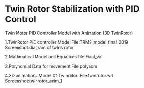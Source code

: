 # Twin Rotor Stabilization with PID Control
 Twin Motor PID Controller Model with Animation (3D TwinRotor)

1.TwinRotor PID controller  Model 
File:TRMS_model_final_2019
Screenshot:diagram of twins rotor

2.Mathmatical Model and Equations 
file:Final_val

3.Polynomial Data  for movement 
File:polynom

4.3D animations Model Of Twinrotor.
File:twinrotor.wrl
Screenshot:twinrotor_anim_1
